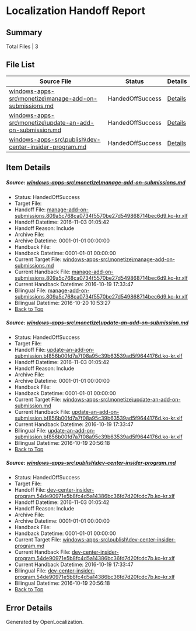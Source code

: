 # <a name='report-top'></a> Localization Handoff Report

## Summary
 Total Files | 3

## File List
 Source File | Status | Details 
 ----------- | ------ | ------- 
 [windows-apps-src\monetize\manage-add-on-submissions.md](https://cpubwin.visualstudio.com/windows-uwp/_git/windows-uwp/commit/4a1ea50d72e0f754658d8ee99755b873619e1969?path=windows-apps-src%2Fmonetize%2Fmanage-add-on-submissions.md&_a=contents) | HandedOffSuccess | [Details](#9d19ecae9d5c43c28e887627372aabb58bf0aab25198)
 [windows-apps-src\monetize\update-an-add-on-submission.md](https://cpubwin.visualstudio.com/windows-uwp/_git/windows-uwp/commit/7307ca70467a751d5adb53f3718c7e9cf0b70dbb?path=windows-apps-src%2Fmonetize%2Fupdate-an-add-on-submission.md&_a=contents) | HandedOffSuccess | [Details](#f42f2dba155aa0a29e0769fd96cce6d3a0de870b5226)
 [windows-apps-src\publish\dev-center-insider-program.md](https://cpubwin.visualstudio.com/windows-uwp/_git/windows-uwp/commit/e3d5a5ac4ca8bbbff5313bc845813f1b18739219?path=windows-apps-src%2Fpublish%2Fdev-center-insider-program.md&_a=contents) | HandedOffSuccess | [Details](#422147270dbae58837e3e8f801c954271178bfa45449)

## Item Details
##### <a name='9d19ecae9d5c43c28e887627372aabb58bf0aab25198'></a> Source: [windows-apps-src\monetize\manage-add-on-submissions.md](https://cpubwin.visualstudio.com/windows-uwp/_git/windows-uwp/commit/4a1ea50d72e0f754658d8ee99755b873619e1969?path=windows-apps-src%2Fmonetize%2Fmanage-add-on-submissions.md&_a=contents)
* Status: HandedOffSuccess
* Target File: 
* Handoff File: [manage-add-on-submissions.809a5c768ca0734f5570be27d549868714bec6d9.ko-kr.xlf](https://cpubwin.visualstudio.com/windows-uwp/_git/WDCLib.handoff/commit/65d46e821b705234abcdff9489ea39ec89697e79?path=ol-handoff%2Fcpubwin%2Fwindows-uwp.ko-kr%2Fmaster%2Fmanage-add-on-submissions.809a5c768ca0734f5570be27d549868714bec6d9.ko-kr.xlf&_a=contents)
* Handoff Datetime: 2016-11-03 01:05:42
* Handoff Reason: Include
* Archive File: 
* Archive Datetime: 0001-01-01 00:00:00
* Handback File: 
* Handback Datetime: 0001-01-01 00:00:00
* Current Target File: [windows-apps-src\monetize\manage-add-on-submissions.md](https://cpubwin.visualstudio.com/windows-uwp/_git/windows-uwp.ko-kr/commit/3e9c3cb1ebac2ec3a4d456f01eb924abb22d4d5e?path=windows-apps-src%2Fmonetize%2Fmanage-add-on-submissions.md&_a=contents)
* Current Handback File: [manage-add-on-submissions.809a5c768ca0734f5570be27d549868714bec6d9.ko-kr.xlf](https://cpubwin.visualstudio.com/windows-uwp/_git/WDCLib.handback/commit/665c9355e02155a7dbb5201e03123308ee1bee16?path=ol-handback%2FMicrosoft%2Fwindows-apps.ko-kr%2Fmaster%2Fmanage-add-on-submissions.809a5c768ca0734f5570be27d549868714bec6d9.ko-kr.xlf&_a=contents)
* Current Handback Datetime: 2016-10-19 17:33:47
* Bilingual File: [manage-add-on-submissions.809a5c768ca0734f5570be27d549868714bec6d9.ko-kr.xlf](https://cpubwin.visualstudio.com/windows-uwp/_git/WDCLib.handback/commit/665c9355e02155a7dbb5201e03123308ee1bee16?path=ol-handback%2FMicrosoft%2Fwindows-apps.ko-kr%2Fmaster%2Fmanage-add-on-submissions.809a5c768ca0734f5570be27d549868714bec6d9.ko-kr.xlf&_a=contents)
* Bilingual Datetime: 2016-10-20 10:53:27
* [Back to Top](#report-top)

##### <a name='f42f2dba155aa0a29e0769fd96cce6d3a0de870b5226'></a> Source: [windows-apps-src\monetize\update-an-add-on-submission.md](https://cpubwin.visualstudio.com/windows-uwp/_git/windows-uwp/commit/7307ca70467a751d5adb53f3718c7e9cf0b70dbb?path=windows-apps-src%2Fmonetize%2Fupdate-an-add-on-submission.md&_a=contents)
* Status: HandedOffSuccess
* Target File: 
* Handoff File: [update-an-add-on-submission.bf856b00fd7a7f08a95c39b63539ad5f9644176d.ko-kr.xlf](https://cpubwin.visualstudio.com/windows-uwp/_git/WDCLib.handoff/commit/65d46e821b705234abcdff9489ea39ec89697e79?path=ol-handoff%2Fcpubwin%2Fwindows-uwp.ko-kr%2Fmaster%2Fupdate-an-add-on-submission.bf856b00fd7a7f08a95c39b63539ad5f9644176d.ko-kr.xlf&_a=contents)
* Handoff Datetime: 2016-11-03 01:05:42
* Handoff Reason: Include
* Archive File: 
* Archive Datetime: 0001-01-01 00:00:00
* Handback File: 
* Handback Datetime: 0001-01-01 00:00:00
* Current Target File: [windows-apps-src\monetize\update-an-add-on-submission.md](https://cpubwin.visualstudio.com/windows-uwp/_git/windows-uwp.ko-kr/commit/3e9c3cb1ebac2ec3a4d456f01eb924abb22d4d5e?path=windows-apps-src%2Fmonetize%2Fupdate-an-add-on-submission.md&_a=contents)
* Current Handback File: [update-an-add-on-submission.bf856b00fd7a7f08a95c39b63539ad5f9644176d.ko-kr.xlf](https://cpubwin.visualstudio.com/windows-uwp/_git/WDCLib.handback/commit/665c9355e02155a7dbb5201e03123308ee1bee16?path=ol-handback%2FMicrosoft%2Fwindows-apps.ko-kr%2Fmaster%2Fupdate-an-add-on-submission.bf856b00fd7a7f08a95c39b63539ad5f9644176d.ko-kr.xlf&_a=contents)
* Current Handback Datetime: 2016-10-19 17:33:47
* Bilingual File: [update-an-add-on-submission.bf856b00fd7a7f08a95c39b63539ad5f9644176d.ko-kr.xlf](https://cpubwin.visualstudio.com/windows-uwp/_git/WDCLib.handback/commit/665c9355e02155a7dbb5201e03123308ee1bee16?path=ol-handback%2FMicrosoft%2Fwindows-apps.ko-kr%2Fmaster%2Fupdate-an-add-on-submission.bf856b00fd7a7f08a95c39b63539ad5f9644176d.ko-kr.xlf&_a=contents)
* Bilingual Datetime: 2016-10-19 20:56:18
* [Back to Top](#report-top)

##### <a name='422147270dbae58837e3e8f801c954271178bfa45449'></a> Source: [windows-apps-src\publish\dev-center-insider-program.md](https://cpubwin.visualstudio.com/windows-uwp/_git/windows-uwp/commit/e3d5a5ac4ca8bbbff5313bc845813f1b18739219?path=windows-apps-src%2Fpublish%2Fdev-center-insider-program.md&_a=contents)
* Status: HandedOffSuccess
* Target File: 
* Handoff File: [dev-center-insider-program.54de90971e5b8fc4d5a14386bc36fd7d20fcdc7b.ko-kr.xlf](https://cpubwin.visualstudio.com/windows-uwp/_git/WDCLib.handoff/commit/65d46e821b705234abcdff9489ea39ec89697e79?path=ol-handoff%2Fcpubwin%2Fwindows-uwp.ko-kr%2Fmaster%2Fdev-center-insider-program.54de90971e5b8fc4d5a14386bc36fd7d20fcdc7b.ko-kr.xlf&_a=contents)
* Handoff Datetime: 2016-11-03 01:05:42
* Handoff Reason: Include
* Archive File: 
* Archive Datetime: 0001-01-01 00:00:00
* Handback File: 
* Handback Datetime: 0001-01-01 00:00:00
* Current Target File: [windows-apps-src\publish\dev-center-insider-program.md](https://cpubwin.visualstudio.com/windows-uwp/_git/windows-uwp.ko-kr/commit/3e9c3cb1ebac2ec3a4d456f01eb924abb22d4d5e?path=windows-apps-src%2Fpublish%2Fdev-center-insider-program.md&_a=contents)
* Current Handback File: [dev-center-insider-program.54de90971e5b8fc4d5a14386bc36fd7d20fcdc7b.ko-kr.xlf](https://cpubwin.visualstudio.com/windows-uwp/_git/WDCLib.handback/commit/665c9355e02155a7dbb5201e03123308ee1bee16?path=ol-handback%2FMicrosoft%2Fwindows-apps.ko-kr%2Fmaster%2Fdev-center-insider-program.54de90971e5b8fc4d5a14386bc36fd7d20fcdc7b.ko-kr.xlf&_a=contents)
* Current Handback Datetime: 2016-10-19 17:33:47
* Bilingual File: [dev-center-insider-program.54de90971e5b8fc4d5a14386bc36fd7d20fcdc7b.ko-kr.xlf](https://cpubwin.visualstudio.com/windows-uwp/_git/WDCLib.handback/commit/665c9355e02155a7dbb5201e03123308ee1bee16?path=ol-handback%2FMicrosoft%2Fwindows-apps.ko-kr%2Fmaster%2Fdev-center-insider-program.54de90971e5b8fc4d5a14386bc36fd7d20fcdc7b.ko-kr.xlf&_a=contents)
* Bilingual Datetime: 2016-10-19 20:56:18
* [Back to Top](#report-top)


## Error Details

Generated by OpenLocalization.
